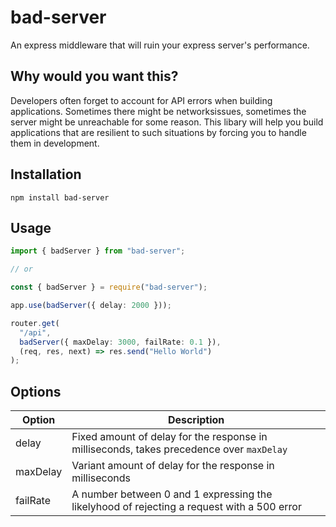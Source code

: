 # bad-server

An express middleware that will ruin your express server's performance.

## Why would you want this?

Developers often forget to account for API errors when building applications. Sometimes there might be networksissues, sometimes the server might be unreachable for some reason. This libary will help you build applications that are resilient to such situations by forcing you to handle them in development.

## Installation

`npm install bad-server`

## Usage

```ts
import { badServer } from "bad-server";

// or

const { badServer } = require("bad-server");
```

```ts
app.use(badServer({ delay: 2000 }));

router.get(
  "/api",
  badServer({ maxDelay: 3000, failRate: 0.1 }),
  (req, res, next) => res.send("Hello World")
);
```

## Options

| Option   | Description                                                                                |
| -------- | ------------------------------------------------------------------------------------------ |
| delay    | Fixed amount of delay for the response in milliseconds, takes precedence over `maxDelay`   |
| maxDelay | Variant amount of delay for the response in milliseconds                                   |
| failRate | A number between 0 and 1 expressing the likelyhood of rejecting a request with a 500 error |
